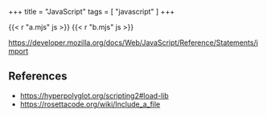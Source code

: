 +++
title = "JavaScript"
tags = [ "javascript" ]
+++

{{< r "a.mjs" js >}}
{{< r "b.mjs" js >}}

<https://developer.mozilla.org/docs/Web/JavaScript/Reference/Statements/import>

## References

- <https://hyperpolyglot.org/scripting2#load-lib>
- <https://rosettacode.org/wiki/Include_a_file>
